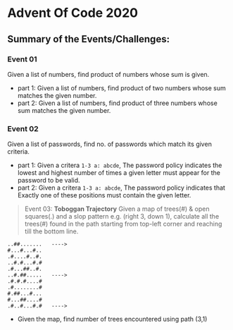 # Advent Of Code 2020

## Summary of the Events/Challenges:

### **Event 01**

   Given a list of numbers, find product of numbers whose sum is given.
   - part 1: Given a list of numbers, find product of two numbers whose sum matches the given number.
   - part 2: Given a list of numbers, find product of three numbers whose sum matches the given number.

### **Event 02** 

   Given a list of passwords, find no. of passwords which match its given criteria.
   - part 1: Given a critera `1-3 a: abcde`, The password policy indicates the lowest and highest number of times a given letter must appear for the password to be valid.
   - part 2: Given a critera `1-3 a: abcde`, The password policy indicates that Exactly one of these positions must contain the given letter.

> Event 03: **Toboggan Trajectory** Given a map of trees(#) & open squares(.) and a slop pattern e.g. (right 3, down 1), calculate all the trees(#) found in the path starting from top-left corner and reaching till the bottom line.
```
..##.......   ---->
#...#...#..
.#....#..#.
..#.#...#.#
.#...##..#.
..#.##.....   ---->
.#.#.#....#
.#........#
#.##...#...
#...##....#
.#..#...#.#   ---->
```
   - Given the map, find number of trees encountered using path (3,1)
